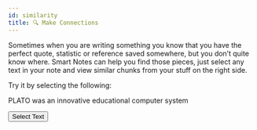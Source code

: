 ```yaml
---
id: similarity
title: 🔍 Make Connections
---
```


Sometimes when you are writing something you know that you have the perfect quote, statistic or reference saved somewhere, but you don’t quite know where. Smart Notes can help you find those pieces, just select any text in your note and view similar chunks from your stuff on the right side.

<p></p>

Try it by selecting the following:

<output data-id="similarity-selection">
PLATO was an innovative educational computer system
</output>

<p></p>

<button data-action="onboarding-select-text" data-icon="cursor-arrow-rays">Select Text</button>
